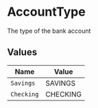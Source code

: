 # AccountType

The type of the bank account


## Values

| Name       | Value      |
| ---------- | ---------- |
| `Savings`  | SAVINGS    |
| `Checking` | CHECKING   |